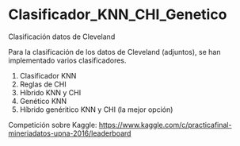 # Clasificador_KNN_CHI_Genetico
Clasificación datos de Cleveland

Para la clasificación de los datos de Cleveland (adjuntos), se han implementado varios clasificadores.
1. Clasificador KNN
2. Reglas de CHI
3. Híbrido KNN y CHI
4. Genético KNN
5. Híbrido genéritico KNN y CHI (la mejor opción)

Competición sobre Kaggle:
https://www.kaggle.com/c/practicafinal-mineriadatos-upna-2016/leaderboard
